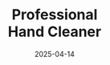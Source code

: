---
type: product
layout: product
date: 2025-04-14
sitemap:
  priority: 1
  changefreq: "weekly"

# SEO metadata
seoTitleSuffix: "Industrial Strength Soap near me"
seoDescription: >-
  Discover Nutcracker Pro Hand Cleaner in Vermont. Tough on grease, gentle on hands. Ideal for mechanics, dealerships, and service centers. Fast shipping and bulk orders available.

# Page content
title: "Professional <br> **Hand Cleaner**"
titlePrefix: "Vermont's Top Choice for Mechanic Supplies"
description: >-
  Nutcracker Pro Hand Cleaner is Vermont's go-to for auto shops. Tough on grease, oil, and grime, yet gentle with emollients. Perfect for mechanics and dealerships. Fast delivery and bulk pricing.

# benefitsContent
benefitsImages:
  - image: /images/handcleaner/product-despencer.jpg
    alt: "Nutcracker Pro Hand Cleaner Dispenser"
  - image: /images/handcleaner/product-details.jpg
    alt: "Nutcracker Pro Hand Cleaner variants"

benefitsBlocks:
  - title: "Vermont Mechanics' Favorite"
    text: >-
      Nutcracker Hand Cleaner is a must-have for auto shops. Its heavy-duty formula tackles grease and oil, making it ideal for local mechanics and dealerships needing reliable supplies.
  - title: "Gentle on Vermont Hands"
    text: >-
      With emollients, Nutcracker keeps hands soft despite frequent washing. Perfect for service centers where technicians clean hands multiple times daily without irritation.
  - title: "Eco-Friendly for Vermont Shops"
    text: >-
      Using biodegradable walnut shells, Nutcracker is an eco-conscious choice for auto shops. It cleans tough grime without harming the environment, aligning with local values.
  - title: "Versatile for Vermont Industries"
    text: >-
      Beyond auto shops, Nutcracker cleans paint, ink, and more, serving Vermont’s manufacturing and construction sectors. A versatile solution for various industrial needs.
  - title: "Non-Greasy for Fast Work"
    text: >-
      Nutcracker leaves no greasy residue, letting mechanics get back to work quickly. Ideal for busy service bays where efficiency is key.
  - title: "Cost-Saving for Vermont Dealerships"
    text: >-
      Its concentrated formula reduces usage by up to 75%, saving dealerships money. Fewer restocks mean more focus on service, not supply orders.
  - title: "Fast Shipping to Vermont"
    text: >-
      Nutcracker offers fast delivery to auto shops, ensuring no downtime. Bulk orders make it easy for service centers to stay stocked with this professional-grade cleaner.
  - title: "Safe for Daily Use"
    text: >-
      Formulated without harsh chemicals, Nutcracker is safe for technicians’ daily use. It prevents skin dryness, keeping workers comfortable and productive.
  - title: "Trusted by Vermont Service Centers"
    text: >-
      Local Vermont service centers rely on Nutcracker for its cleaning power and skin-friendly formula. It’s the go-to for high-volume auto maintenance tasks.

# testimonials section
testimonials:
  items:
    - name: "Jake"
      text: >-
        This soap’s a game-changer for my auto shop. Gets grease off quick, no residue. My hands don’t feel dry either. Worth every penny for daily use.
    - name: "Sarah"
      text: >-
        I run a dealership, and Nutcracker’s our go-to. It’s tough on grime but easy on hands. Fast shipping keeps us stocked up.
    - name: "Tom"
      text: >-
        Been using Nutcracker for years in my Vermont garage. Cleans oil and dirt in one go. Doesn’t irritate my skin like other soaps did.
    - name: "Lisa"
      text: >-
        My service center swears by this cleaner. It’s eco-friendly and works great. No greasy feel, so we’re back to work fast.
    - name: "Mike"
      text: >-
        Nutcracker’s the best for my body shop. Paint and grease come right off. Plus, it’s gentle enough for my team to use all day.
    - name: "Emma"
      text: >-
        I manage a mechanic shop, and this soap saves us money. A little goes a long way, and it’s delivered quick when we need it.
    - name: "Dan"
      text: >-
        As a diesel mechanic, I need soap that works. Nutcracker gets my hands clean without scrubbing hard. Smells clean, not chemical.
    - name: "Kelly"
      text: >-
        Our repair shop loves Nutcracker. It’s safe for sensitive skin and cleans everything—grease, tar, you name it. Great value too.
    - name: "Chris"
      text: >-
        Nutcracker’s perfect for my Vermont auto shop. Tough on grime, no slippery residue. My team likes how it keeps their hands soft.

# FAQ section
faq:
  questions:
    - question: "What grime can Nutcracker remove in auto shops?"
      answer: >-
        Nutcracker tackles grease, oil, paint, ink, tar, and glue. It’s ideal for auto shops, body shops, and dealerships needing versatile cleaning power for daily tasks.
    - question: "Is Nutcracker safe for mechanics with sensitive skin?"
      answer: >-
        Yes, Nutcracker’s emollient-rich formula is gentle and prevents irritation. Mechanics can wash frequently without dryness, keeping hands healthy in busy shops.
    - question: "Can Vermont industries beyond auto use Nutcracker?"
      answer: >-
        Absolutely. Nutcracker serves Vermont’s construction, manufacturing, and repair sectors. Its heavy-duty cleaning power handles various contaminants, making it a versatile choice.
    - question: "Does Nutcracker have fragrances or dyes?"
      answer: >-
        No, Nutcracker is dye-free and fragrance-free, ensuring a safe, natural clean. Auto shops appreciate its skin-friendly formula for daily use without irritation.
    - question: "Why choose walnut shell scrubbers in Vermont?"
      answer: >-
        Walnut shells are biodegradable and eco-friendly, aligning with Vermont’s green values. They clean effectively without harming skin or the environment, perfect for local shops.
    - question: "How does Nutcracker save Vermont shops money?"
      answer: >-
        Its concentrated formula reduces usage by up to 75%, cutting restock costs. Vermont dealerships and service centers save with bulk orders and fast local delivery.
    - question: "Is Nutcracker safe for daily use?"
      answer: >-
        Yes, it’s free of harsh chemicals, making it safe for technicians to use multiple times a day. It prevents dryness and supports worker comfort.
    - question: "How fast is Nutcracker shipping to Vermont?"
      answer: >-
        Nutcracker offers fast delivery to Vermont auto shops and dealerships. Bulk orders ensure service centers stay stocked, minimizing downtime with reliable supply chains.

---